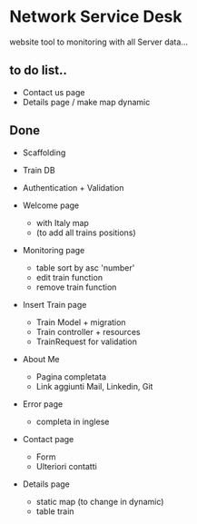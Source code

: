 # Network Service Desk

website tool to monitoring with all Server data...


## to do list..
- Contact us page
- Details page / make map dynamic


## Done
- Scaffolding
- Train DB
- Authentication + Validation
- Welcome page 
    - with Italy map
    - (to add all trains positions)

- Monitoring page 
    - table sort by asc 'number'
    - edit train function
    - remove train function

- Insert Train page
    - Train Model + migration
    - Train controller + resources
    - TrainRequest for validation

- About Me
    - Pagina completata
    - Link aggiunti Mail, Linkedin, Git

- Error page
    - completa in inglese

- Contact page
    - Form
    - Ulteriori contatti

- Details page
    - static map (to change in dynamic)
    - table train

